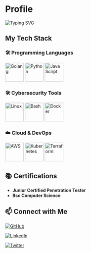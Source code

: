 # Profile

![Typing SVG](https://readme-typing-svg.herokuapp.com?font=Fira+Code&size=22&duration=10000&lines=Welcome+to+my+Professional+Profile!;Here+is+my+tech+stack;Cybersecurity,+Ethical+Hacking,+and+💻+Penetration+Testing.)

## My Tech Stack

### 🛠️ Programming Languages

<p>
  <img src="https://cdn.jsdelivr.net/gh/devicons/devicon/icons/go/go-original.svg" width="60" height="60" alt="Golang" />
  
  <img src="https://cdn.jsdelivr.net/gh/devicons/devicon/icons/python/python-original.svg" width="60" height="60" alt="Python" />

  <img src="https://cdn.jsdelivr.net/gh/devicons/devicon/icons/javascript/javascript-original.svg" width="60" height="60" alt="JavaScript" />
</p>

### 🛠️ Cybersecurity Tools

<p>

  <img src="https://cdn.jsdelivr.net/gh/devicons/devicon/icons/linux/linux-original.svg" width="60" height="60" alt="Linux" />

  <img src="https://cdn.jsdelivr.net/gh/devicons/devicon/icons/bash/bash-original.svg" width="60" height="60" alt="Bash" />

  <img src="https://cdn.jsdelivr.net/gh/devicons/devicon/icons/docker/docker-original.svg" width="60" height="60" alt="Docker" />
</p>

### ☁️ Cloud & DevOps

<p>

  <img src="https://cdn.jsdelivr.net/gh/devicons/devicon/icons/aws/aws-original.svg" width="60" height="60" alt="AWS" />

  <img src="https://cdn.jsdelivr.net/gh/devicons/devicon/icons/kubernetes/kubernetes-plain.svg" width="60" height="60" alt="Kubernetes" />

  <img src="https://cdn.jsdelivr.net/gh/devicons/devicon/icons/terraform/terraform-original.svg" width="60" height="60" alt="Terraform" />

</p>


## 📚 Certifications

- **Junior Certified Penetration Tester**  
- **Bsc Computer Science**  


## 📫 Connect with Me

[![GitHub](https://img.shields.io/badge/GitHub-100000?style=for-the-badge&logo=github&logoColor=white)](https://github.com/C9B3RD3Vi1)

[![LinkedIn](https://img.shields.io/badge/LinkedIn-0A66C2?style=for-the-badge&logo=linkedin&logoColor=white)](https://linkedin.com/in/yourprofile)

[![Twitter](https://img.shields.io/badge/Twitter-1DA1F2?style=for-the-badge&logo=twitter&logoColor=white)](https://twitter.com/yourhandle)